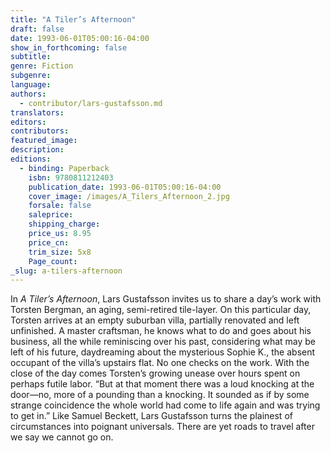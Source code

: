 ```yaml
---
title: "A Tiler’s Afternoon"
draft: false
date: 1993-06-01T05:00:16-04:00
show_in_forthcoming: false
subtitle:
genre: Fiction
subgenre:
language:
authors:
  - contributor/lars-gustafsson.md
translators:
editors:
contributors:
featured_image:
description:
editions:
  - binding: Paperback
    isbn: 9780811212403
    publication_date: 1993-06-01T05:00:16-04:00
    cover_image: /images/A_Tilers_Afternoon_2.jpg
    forsale: false
    saleprice:
    shipping_charge:
    price_us: 8.95
    price_cn:
    trim_size: 5x8
    Page_count:
_slug: a-tilers-afternoon
---
```


In _A Tiler’s Afternoon_, Lars Gustafsson invites us to share a day’s work with Torsten Bergman, an aging, semi-retired tile-layer. On this particular day, Torsten arrives at an empty suburban villa, partially renovated and left unfinished. A master craftsman, he knows what to do and goes about his business, all the while reminiscing over his past, considering what may be left of his future, daydreaming about the mysterious Sophie K., the absent occupant of the villa’s upstairs flat. No one checks on the work. With the close of the day comes Torsten’s growing unease over hours spent on perhaps futile labor. “But at that moment there was a loud knocking at the door—no, more of a pounding than a knocking. It sounded as if by some strange coincidence the whole world had come to life again and was trying to get in.” Like Samuel Beckett, Lars Gustafsson turns the plainest of circumstances into poignant universals. There are yet roads to travel after we say we cannot go on.


